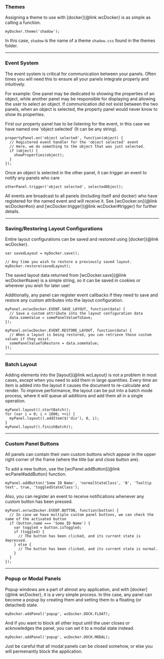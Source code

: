 ### Themes ###
Assigning a theme to use with [docker]{@link wcDocker} is as simple as calling a function.

```
myDocker.theme('shadow');
```
In this case, `shadow` is the name of a theme `shadow.css` found in the themes folder.


****
### Event System ###
The event system is critical for communication between your panels.  Often times you will need this to ensure all your panels integrate properly and intuitively.

For example: One panel may be dedicated to showing the properties of an object, while another panel may be responsible for displaying and allowing the user to select an object.  If communication did not exist between the two panels, when an object is selected, the property panel would never know to show its properties.

First our property panel has to be listening for the event, in this case we have named one 'object selected' (It can be any string).

```
propertyPanel.on('object selected', function(object) {
  // Registered event handler for the 'object selected' event
  // Here, we do something to the object that was just selected.
  if (object) {
    showProperties(object);
  }
});

```
Once an object is selected in the other panel, it can trigger an event to notify any panels who care
```
otherPanel.trigger('object selected', selectedObject);
```
All events are broadcast to all panels (including itself and docker) who have registered for the named event and will receive it. See [wcDocker.on]{@link wcDocker#on} and [wcDocker.trigger]{@link wcDocker#trigger} for further details.


****
### Saving/Restoring Layout Configurations ###
Entire layout configurations can be saved and restored using [docker]{@link wcDocker}.

```
var savedLayout = myDocker.save();

// Any time you wish to restore a previously saved layout.
myDocker.restore(savedLayout);
```
The saved layout data returned from [wcDocker.save]{@link wcDocker#save} is a simple string, so it can be saved in cookies or wherever you wish for later use!

Additionally, any panel can register event callbacks if they need to save and restore any custom attributes into the layout configuration.

```
myPanel.on(wcDocker.EVENT.SAVE_LAYOUT, function(data) {
  // Save a custom attribute into the layout configuration data
  data.someValue = somePanelValueToSave;
});

myPanel.on(wcDocker.EVENT.RESTORE_LAYOUT, function(data) {
  // When a layout is being restored, you can retrieve those custom values if they exist.
  somePanelValueToRestore = data.someValue;
});
```

****
### Batch Layout ###
Adding elements into the [layout]{@link wcLayout} is not a problem in most cases, except when you need to add them in large quantities. Every time an item is added into the layout it causes the document to re-calculate and render. To improve performance, the layout can be put into a batch mode process, where it will queue all additions and add them all in a single operation.

```
myPanel.layout().startBatch();
for (var i = 0; i < 1000; ++i) {
  myPanel.layout().addItem($('div'), 0, i);
}
myPanel.layout().finishBatch();
```


****
### Custom Panel Buttons ###
All panels can contain their own custom buttons which appear in the upper right corner of the frame (where the title bar and close button are).

To add a new button, use the [wcPanel.addButton]{@link wcPanel#addButton} function.
```
myPanel.addButton('Some ID Name', 'normalStateClass', 'B', 'Tooltip text', true, 'toggledStateClass');
```

Also, you can register an event to receive notifications whenever any custom button has been pressed.
```
myPanel.on(wcDocker.EVENT.BUTTON, function(button) {
  // In case we have multiple custom panel buttons, we can check the name of the activated button
  if (button.name === 'Some ID Name') {
    var toggled = button.isToggled;
    if (toggled) {
      // The button has been clicked, and its current state is depressed.
    } else {
      // The button has been clicked, and its current state is normal.
    }
  }
});
```


****
### Popup or Modal Panels ###
Popup windows are a part of almost any application, and with [docker]{@link wcDocker}, it is a very simple process.  In this case, any panel can become a popup by creating them and setting them to a floating (or detached) state.
```
myDocker.addPanel('popup', wcDocker.DOCK.FLOAT);
```

And if you want to block all other input until the user closes or acknowledges the panel, you can set it to a modal state instead.
```
myDocker.addPanel('popup', wcDocker.DOCK.MODAL);
```

Just be careful that all modal panels can be closed somehow, or else you will permenantly block the application.